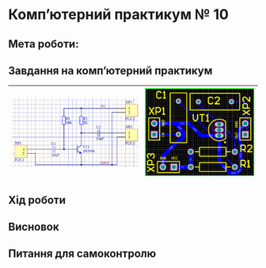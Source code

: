 # Комп’ютерний практикум № 10

## Мета роботи:


##  Завдання на комп’ютерний практикум

| ![](image-1.png)| ![](image.png) |
|---|---| 



## Хід роботи



## Висновок




## Питання для самоконтролю

